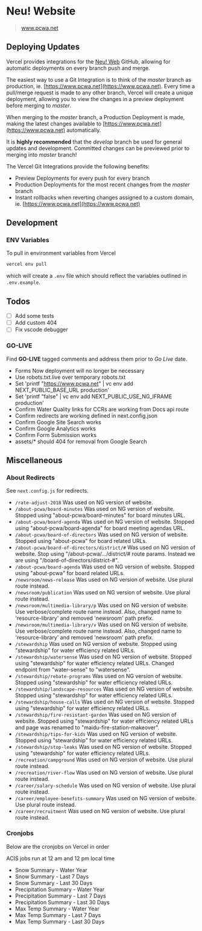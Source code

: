 # Neu! Website

> www.pcwa.net

## Deploying Updates

Vercel provides integrations for the [Neu! Web](https://github.com/placercountywater/neu-web) GitHub, allowing for automatic deployments on every branch push and merge.

The easiest way to use a Git Integration is to think of the _master_ branch as production, ie. [https://www.pcwa.net](https://www.pcwa.net). Every time a pull/merge request is made to any other branch, Vercel will create a unique deployment, allowing you to view the changes in a preview deployment before merging to _master_.

When merging to the _master_ branch, a Production Deployment is made, making the latest changes available to [https://www.pcwa.net](https://www.pcwa.net) automatically.

It is **highly recommended** that the _develop_ branch be used for general updates and development. Committed changes can be previewed prior to merging into _master_ branch!

The Vercel Git Integrations provide the following benefits:

- Preview Deployments for every push for every branch
- Production Deployments for the most recent changes from the _master_ branch
- Instant rollbacks when reverting changes assigned to a custom domain, ie. [https://www.pcwa.net](https://www.pcwa.net)

## Development

### ENV Variables

To pull in environment variables from Vercel

```sh
vercel env pull
```

which will create a `.env` file which should reflect the variables outlined in `.env.example`.

## Todos

- [ ] Add some tests
- [ ] Add custom 404
- [ ] Fix vscode debugger

### GO-LIVE

Find **GO-LIVE** tagged comments and address them prior to _Go Live_ date.

- Forms Now deployment will no longer be necessary
- Use robots.txt.live over temporary robots.txt
- Set 'printf "https://www.pcwa.net" | vc env add NEXT_PUBLIC_BASE_URL production'
- Set 'printf "false" | vc env add NEXT_PUBLIC_USE_NG_IFRAME production'
- Confirm Water Quality links for CCRs are working from Docs api route
- Confirm redirects are working defined in next.config.json
- Confirm Google Site Search works
- Confirm Google Analytics works
- Confirm Form Submission works
- assets/\* should 404 for removal from Google Search

## Miscellaneous

### About Redirects

See `next.config.js` for redirects.

- `/rate-adjust-2018` Was used on NG version of website.
- `/about-pcwa/board-minutes` Was used on NG version of website. Stopped using "about-pcwa/board-minutes" for board minutes URL.
- `/about-pcwa/board-agenda` Was used on NG version of website. Stopped using "about-pcwa/board-agenda" for board meeting agendas URL.
- `/about-pcwa/board-of-directors` Was used on NG version of website. Stopped using "about-pcwa" for board related URLs.
- `/about-pcwa/board-of-directors/district/#` Was used on NG version of website. Stop using "/about-pcwa/.../district/# route params. Instead we are using "/board-of-directors/district-#".
- `/about-pcwa/board-agenda` Was used on NG version of website. Stopped using "about-pcwa" for board related URLs.
- `/newsroom/news-release` Was used on NG version of website. Use plural route instead.
- `/newsroom/publication` Was used on NG version of website. Use plural route instead.
- `/newsroom/multimedia-library/p` Was used on NG version of website. Use verbose/complete route name instead. Also, changed name to 'resource-library' and removed 'newsroom' path prefix.
- `/newsroom/multimedia-library/v` Was used on NG version of website. Use verbose/complete route name instead. Also, changed name to 'resource-library' and removed 'newsroom' path prefix.
- `/stewardship` Was used on NG version of website. Stopped using "stewardship" for water efficiency related URLs.
- `/stewardship/watersense` Was used on NG version of website. Stopped using "stewardship" for water efficiency related URLs. Changed endpoint from "water-sense" to "watersense".
- `/stewardship/rebate-programs` Was used on NG version of website. Stopped using "stewardship" for water efficiency related URLs.
- `/stewardship/landscape-resources` Was used on NG version of website. Stopped using "stewardship" for water efficiency related URLs.
- `/stewardship/house-calls` Was used on NG version of website. Stopped using "stewardship" for water efficiency related URLs.
- `/stewardship/fire-resistant-garden` Was used on NG version of website. Stopped using "stewardship" for water efficiency related URLs and page was renamed to "maidu-fire-station-makeover".
- `/stewardship/tips-for-kids` Was used on NG version of website. Stopped using "stewardship" for water efficiency related URLs.
- `/stewardship/stop-leaks` Was used on NG version of website. Stopped using "stewardship" for water efficiency related URLs.
- `/recreation/campground` Was used on NG version of website. Use plural route instead.
- `/recreation/river-flow` Was used on NG version of website. Use plural route instead.
- `/career/salary-schedule` Was used on NG version of website. Use plural route instead.
- `/career/employee-benefits-summary` Was used on NG version of website. Use plural route instead.
- `/career/recruitment` Was used on NG version of website. Use plural route instead.

### Cronjobs

Below are the cronjobs on Vercel in order

ACIS jobs run at 12 am and 12 pm local time

- Snow Summary - Water Year
- Snow Summary - Last 7 Days
- Snow Summary - Last 30 Days
- Precipitation Summary - Water Year
- Precipitation Summary - Last 7 Days
- Precipitation Summary - Last 30 Days
- Max Temp Summary - Water Year
- Max Temp Summary - Last 7 Days
- Max Temp Summary - Last 30 Days
